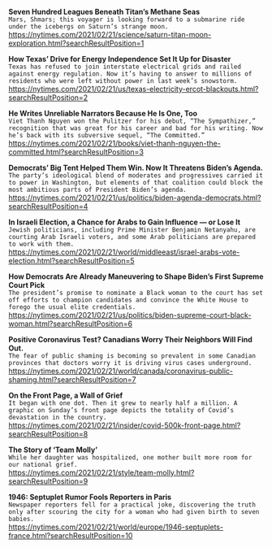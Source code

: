 **Seven Hundred Leagues Beneath Titan’s Methane Seas**\
`Mars, Shmars; this voyager is looking forward to a submarine ride under the icebergs on Saturn’s strange moon.`\
https://nytimes.com/2021/02/21/science/saturn-titan-moon-exploration.html?searchResultPosition=1

**How Texas’ Drive for Energy Independence Set It Up for Disaster**\
`Texas has refused to join interstate electrical grids and railed against energy regulation. Now it’s having to answer to millions of residents who were left without power in last week’s snowstorm.`\
https://nytimes.com/2021/02/21/us/texas-electricity-ercot-blackouts.html?searchResultPosition=2

**He Writes Unreliable Narrators Because He Is One, Too**\
`Viet Thanh Nguyen won the Pulitzer for his debut, “The Sympathizer,” recognition that was great for his career and bad for his writing. Now he’s back with its subversive sequel, “The Committed.”`\
https://nytimes.com/2021/02/21/books/viet-thanh-nguyen-the-committed.html?searchResultPosition=3

**Democrats’ Big Tent Helped Them Win. Now It Threatens Biden’s Agenda.**\
`The party’s ideological blend of moderates and progressives carried it to power in Washington, but elements of that coalition could block the most ambitious parts of President Biden’s agenda.`\
https://nytimes.com/2021/02/21/us/politics/biden-agenda-democrats.html?searchResultPosition=4

**In Israeli Election, a Chance for Arabs to Gain Influence — or Lose It**\
`Jewish politicians, including Prime Minister Benjamin Netanyahu, are courting Arab Israeli voters, and some Arab politicians are prepared to work with them.`\
https://nytimes.com/2021/02/21/world/middleeast/israel-arabs-vote-election.html?searchResultPosition=5

**How Democrats Are Already Maneuvering to Shape Biden’s First Supreme Court Pick**\
`The president’s promise to nominate a Black woman to the court has set off efforts to champion candidates and convince the White House to forego the usual elite credentials.`\
https://nytimes.com/2021/02/21/us/politics/biden-supreme-court-black-woman.html?searchResultPosition=6

**Positive Coronavirus Test? Canadians Worry Their Neighbors Will Find Out.**\
`The fear of public shaming is becoming so prevalent in some Canadian provinces that doctors worry it is driving virus cases underground.`\
https://nytimes.com/2021/02/21/world/canada/coronavirus-public-shaming.html?searchResultPosition=7

**On the Front Page, a Wall of Grief**\
`It began with one dot. Then it grew to nearly half a million. A graphic on Sunday’s front page depicts the totality of Covid’s devastation in the country.`\
https://nytimes.com/2021/02/21/insider/covid-500k-front-page.html?searchResultPosition=8

**The Story of ‘Team Molly’**\
`While her daughter was hospitalized, one mother built more room for our national grief.`\
https://nytimes.com/2021/02/21/style/team-molly.html?searchResultPosition=9

**1946: Septuplet Rumor Fools Reporters in Paris**\
`Newspaper reporters fell for a practical joke, discovering the truth only after scouring the city for a woman who had given birth to seven babies.`\
https://nytimes.com/2021/02/21/world/europe/1946-septuplets-france.html?searchResultPosition=10


